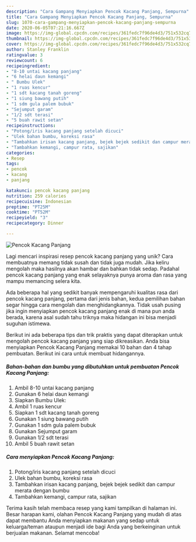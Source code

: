```yaml
---
description: "Cara Gampang Menyiapkan Pencok Kacang Panjang, Sempurna"
title: "Cara Gampang Menyiapkan Pencok Kacang Panjang, Sempurna"
slug: 1070-cara-gampang-menyiapkan-pencok-kacang-panjang-sempurna
date: 2020-06-05T07:21:16.667Z
image: https://img-global.cpcdn.com/recipes/361fedc7f96de4d3/751x532cq70/pencok-kacang-panjang-foto-resep-utama.jpg
thumbnail: https://img-global.cpcdn.com/recipes/361fedc7f96de4d3/751x532cq70/pencok-kacang-panjang-foto-resep-utama.jpg
cover: https://img-global.cpcdn.com/recipes/361fedc7f96de4d3/751x532cq70/pencok-kacang-panjang-foto-resep-utama.jpg
author: Stanley Franklin
ratingvalue: 3
reviewcount: 6
recipeingredient:
- "8-10 untai kacang panjang"
- "6 helai daun kemangi"
- " Bumbu Ulek"
- "1 ruas kencur"
- "1 sdt kacang tanah goreng"
- "1 siung bawang putih"
- "1 sdm gula palem bubuk"
- "Sejumput garam"
- "1/2 sdt terasi"
- "5 buah rawit setan"
recipeinstructions:
- "Potong/iris kacang panjang setelah dicuci"
- "Ulek bahan bumbu, koreksi rasa"
- "Tambahkan irisan kacang panjang, bejek bejek sedikit dan campur merata dengan bumbu"
- "Tambahkan kemangi, campur rata, sajikan"
categories:
- Resep
tags:
- pencok
- kacang
- panjang

katakunci: pencok kacang panjang 
nutrition: 259 calories
recipecuisine: Indonesian
preptime: "PT25M"
cooktime: "PT52M"
recipeyield: "3"
recipecategory: Dinner

---
```



![Pencok Kacang Panjang](https://img-global.cpcdn.com/recipes/361fedc7f96de4d3/751x532cq70/pencok-kacang-panjang-foto-resep-utama.jpg)

Lagi mencari inspirasi resep pencok kacang panjang yang unik? Cara membuatnya memang tidak susah dan tidak juga mudah. Jika keliru mengolah maka hasilnya akan hambar dan bahkan tidak sedap. Padahal pencok kacang panjang yang enak selayaknya punya aroma dan rasa yang mampu memancing selera kita.



Ada beberapa hal yang sedikit banyak mempengaruhi kualitas rasa dari pencok kacang panjang, pertama dari jenis bahan, kedua pemilihan bahan segar hingga cara mengolah dan menghidangkannya. Tidak usah pusing jika ingin menyiapkan pencok kacang panjang enak di mana pun anda berada, karena asal sudah tahu triknya maka hidangan ini bisa menjadi suguhan istimewa.


Berikut ini ada beberapa tips dan trik praktis yang dapat diterapkan untuk mengolah pencok kacang panjang yang siap dikreasikan. Anda bisa menyiapkan Pencok Kacang Panjang memakai 10 bahan dan 4 tahap pembuatan. Berikut ini cara untuk membuat hidangannya.

<!--inarticleads1-->

##### Bahan-bahan dan bumbu yang dibutuhkan untuk pembuatan Pencok Kacang Panjang:

1. Ambil 8-10 untai kacang panjang
1. Gunakan 6 helai daun kemangi
1. Siapkan  Bumbu Ulek:
1. Ambil 1 ruas kencur
1. Siapkan 1 sdt kacang tanah goreng
1. Gunakan 1 siung bawang putih
1. Gunakan 1 sdm gula palem bubuk
1. Gunakan Sejumput garam
1. Gunakan 1/2 sdt terasi
1. Ambil 5 buah rawit setan




<!--inarticleads2-->

##### Cara menyiapkan Pencok Kacang Panjang:

1. Potong/iris kacang panjang setelah dicuci
1. Ulek bahan bumbu, koreksi rasa
1. Tambahkan irisan kacang panjang, bejek bejek sedikit dan campur merata dengan bumbu
1. Tambahkan kemangi, campur rata, sajikan




Terima kasih telah membaca resep yang kami tampilkan di halaman ini. Besar harapan kami, olahan Pencok Kacang Panjang yang mudah di atas dapat membantu Anda menyiapkan makanan yang sedap untuk keluarga/teman ataupun menjadi ide bagi Anda yang berkeinginan untuk berjualan makanan. Selamat mencoba!
